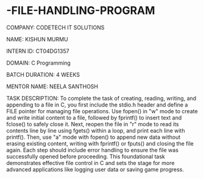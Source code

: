 # -FILE-HANDLING-PROGRAM
COMPANY: CODETECH IT SOLUTIONS

NAME:   KISHUN MURMU

INTERN ID: CT04DG1357

DOMAIN: C Programming

BATCH DURATION: 4 WEEKS

MENTOR NAME: NEELA SANTHOSH

TASK DESCRIPTION:
To complete the task of creating, reading, writing, and appending to a file in C, you first include the stdio.h header and define a FILE pointer for managing file operations. Use fopen() in "w" mode to create and write initial content to a file, followed by fprintf() to insert text and fclose() to safely close it. Next, reopen the file in "r" mode to read its contents line by line using fgets() within a loop, and print each line with printf(). Then, use "a" mode with fopen() to append new data without erasing existing content, writing with fprintf() or fputs() and closing the file again. Each step should include error handling to ensure the file was successfully opened before proceeding. This foundational task demonstrates effective file control in C and sets the stage for more advanced applications like logging user data or saving game progress.

